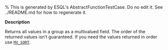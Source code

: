 % This is generated by ESQL's AbstractFunctionTestCase. Do no edit it. See ../README.md for how to regenerate it.

**Description**

Returns all values in a group as a multivalued field. The order of the returned values isn’t guaranteed. If you need the values returned in order use [`MV_SORT`](/reference/query-languages/esql/functions-operators/mv-functions.md#esql-mv_sort).

